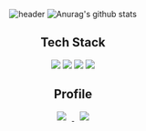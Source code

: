 <div align=center>
    
![header](https://capsule-render.vercel.app/api?type=waving&color=timeGradient&text=%20LeeMinJae%20%20&height=200&fontSize=120&fontColor=eaf7fe) 
![Anurag's github stats](https://github-readme-stats.vercel.app/api?username=LeeMinJae-dev&show_icons=true&theme=vue ) 




## <div align=center> Tech Stack

<p align="center">
    <img src="https://img.shields.io/badge/Java-007396?style=flat-square&logo=Java&logoColor=white"/>
    <img src="https://img.shields.io/badge/Python-3766AB?style=flat-square&logo=Python&logoColor=white"/>
    <img src="https://img.shields.io/badge/C-A8B9CC?style=flat-square&logo=C&logoColor=white"/>
    <img src="https://img.shields.io/badge/Git-F05032?style=flat-square&logo=Git&logoColor=white"/>

## <div align=center> Profile

<p align="center">   
    <a href="https://learnote-dev.com/"> <img src="http://img.shields.io/badge/-Tech%20Blog-black?style=flat&logo=github&link=https://learnote-dev.com/" style="height : auto; margin-left : 10px; margin-right : 10px;"/> </a> <a href="https://instagram.com/mj_lee_97/"> <img src="http://img.shields.io/badge/-Instagram-purple?style=flat&logo=Instagram&link=https://instagram.com/mj_lee_97/" style="height : auto; margin-left : 10px; margin-right : 10px;"/>

</div>

<!---
LeeMinJae-dev/LeeMinJae-dev is a ✨ special ✨ repository because its `README.md` (this file) appears on your GitHub profile.
You can click the Preview link to take a look at your changes.
--->
